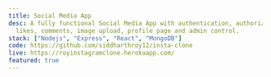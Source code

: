 ```yaml
---
title: Social Media App
desc: A fully functional Social Media App with authentication, authorization,
  likes, comments, image upload, profile page and admin control.
stack: ["Nodejs", "Express", "React", "MongoDB"]
code: https://github.com/siddharthroy12/insta-clone
live: https://royinstagramclone.herokuapp.com/
featured: true
---
```

